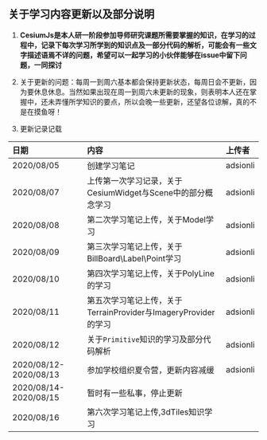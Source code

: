 ## 关于学习内容更新以及部分说明
1. **CesiumJs是本人研一阶段参加导师研究课题所需要掌握的知识，在学习的过程中，记录下每次学习所学到的知识点及一部分代码的解析，可能会有一些文字描述语焉不详的问题，希望可以一起学习的小伙伴能够在issue中留下问题，一同探讨**

2. 关于更新的问题：每周一到周六基本都会保持更新状态，每周日会不更新，因为要休息休息。当然如果出现在周一到周六未更新的现象，则表明本人还在掌握中，还未弄懂所学知识的要点，所以会晚一些更新，还望各位谅解，真的不是在摸鱼呀！

3. 更新记录记载

| 日期 | 内容 | 上传者 |
| :--- | :--- | :--- |
| 2020/08/05 | 创建学习笔记 | adsionli |
| 2020/08/07 | 上传第一次学习记录，关于CesiumWidget与Scene中的部分概念学习 | adsionli |
| 2020/08/08 | 第二次学习笔记上传，关于Model学习 | adsionli |
| 2020/08/09 | 第三次学习笔记上传，关于BillBoard\Label\Point学习 | adsionli |
| 2020/08/10 | 第四次学习笔记上传，关于PolyLine的学习 | adsionli |
| 2020/08/11 | 第五次学习笔记上传，关于TerrainProvider与ImageryProvider的学习 | adsionli |
| 2020/08/12 | 关于``Primitive``知识的学习及部分代码解析 | adsionli |
| 2020/08/12-2020/08/13| 参加学校组织夏令营，更新内容减缓 | adsionli |
| 2020/08/14-2020/08/15 | 暂时有一些私事，停止更新 |
| 2020/08/16 | 第六次学习笔记上传,3dTiles知识学习 |